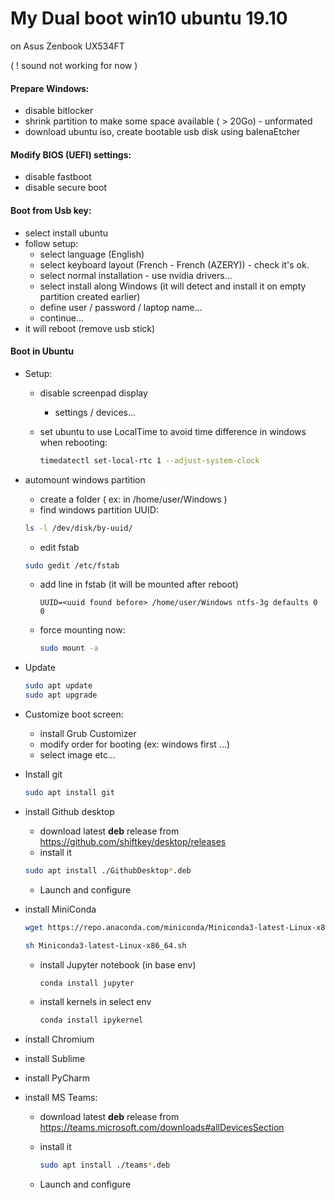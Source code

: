 # My Dual boot win10 ubuntu 19.10

on Asus Zenbook UX534FT

( ! sound not working for now )

#### Prepare Windows:

- disable bitlocker
- shrink partition to make some space available ( > 20Go) - unformated
- download ubuntu iso, create bootable usb disk using balenaEtcher

#### Modify BIOS (UEFI) settings:

- disable fastboot
- disable secure boot

#### Boot from Usb key:

- select install ubuntu
- follow setup:
  - select language (English)
  - select keyboard layout (French - French (AZERY)) - check it's ok.
  - select normal installation - use nvidia drivers...
  - select install along Windows (it will detect and install it on empty partition created earlier)
  - define user / password / laptop name...
  - continue...
- it will reboot (remove usb stick)

#### Boot in Ubuntu

- Setup:

  - disable screenpad display

    - settings / devices...

  - set ubuntu to use LocalTime to avoid time difference in windows when rebooting:

    ```bash
    timedatectl set-local-rtc 1 --adjust-system-clock
    ```

    

- automount windows partition

  - create a folder ( ex: in /home/user/Windows )
  - find windows partition UUID:

  ```bash
  ls -l /dev/disk/by-uuid/
  ```

  - edit fstab

  ```bash
  sudo gedit /etc/fstab
  ```

  - add line in fstab (it will be mounted after reboot)

    ```
    UUID=<uuid found before> /home/user/Windows ntfs-3g defaults 0 0
    ```

  - force mounting now:

    ```bash
    sudo mount -a
    ```

- Update

  ```bash
  sudo apt update
  sudo apt upgrade
  ```

- Customize boot screen:

  - install Grub Customizer
  - modify order for booting (ex: windows first ...)
  - select image etc...

- Install git

  ```bash
  sudo apt install git
  ```

- install Github desktop

  - download latest **deb** release from https://github.com/shiftkey/desktop/releases
  - install it

  ```bash
  sudo apt install ./GithubDesktop*.deb
  ```

  - Launch and configure

- install MiniConda

  ```bash
  wget https://repo.anaconda.com/miniconda/Miniconda3-latest-Linux-x86_64.sh
  ```

  ```bash
  sh Miniconda3-latest-Linux-x86_64.sh
  ```

  - install Jupyter notebook (in base env)

    ```bash
    conda install jupyter
    ```

  - install kernels in select env

    ```bash
    conda install ipykernel
    ```

- install Chromium
- install Sublime
- install PyCharm

- install MS Teams:

  - download latest **deb** release from https://teams.microsoft.com/downloads#allDevicesSection

  - install it

    ```bash
    sudo apt install ./teams*.deb
    ```

  - Launch and configure